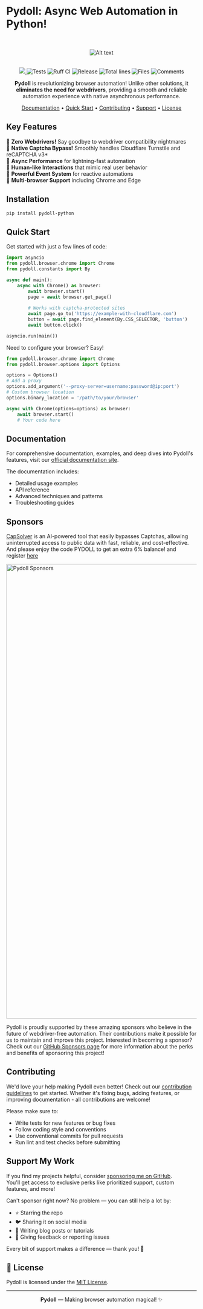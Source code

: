 <p align="center">
    <h1>Pydoll: Async Web Automation in Python!</h1>
</p>
<br>
<p align="center">
    <img src="https://github.com/user-attachments/assets/c4615101-d932-4e79-8a08-f50fbc686e3b" alt="Alt text" /> <br><br>
</p>

<p align="center">
    <a href="https://codecov.io/gh/autoscrape-labs/pydoll">
        <img src="https://codecov.io/gh/autoscrape-labs/pydoll/graph/badge.svg?token=40I938OGM9"/> 
    </a>
    <img src="https://github.com/thalissonvs/pydoll/actions/workflows/tests.yml/badge.svg" alt="Tests">
    <img src="https://github.com/thalissonvs/pydoll/actions/workflows/ruff-ci.yml/badge.svg" alt="Ruff CI">
    <img src="https://github.com/thalissonvs/pydoll/actions/workflows/release.yml/badge.svg" alt="Release">
    <img src="https://tokei.rs/b1/github/thalissonvs/pydoll" alt="Total lines">
    <img src="https://tokei.rs/b1/github/thalissonvs/pydoll?category=files" alt="Files">
    <img src="https://tokei.rs/b1/github/thalissonvs/pydoll?category=comments" alt="Comments">
</p>

<p align="center">
  <b>Pydoll</b> is revolutionizing browser automation! Unlike other solutions, it <b>eliminates the need for webdrivers</b>, 
  providing a smooth and reliable automation experience with native asynchronous performance.
</p>

<p align="center">
  <a href="https://autoscrape-labs.github.io/pydoll/">Documentation</a> •
  <a href="#-quick-start">Quick Start</a> •
  <a href="#-contributing">Contributing</a> •
  <a href="#-support-my-work">Support</a> •
  <a href="#-license">License</a>
</p>

## Key Features

🔹 **Zero Webdrivers!** Say goodbye to webdriver compatibility nightmares  
🔹 **Native Captcha Bypass!** Smoothly handles Cloudflare Turnstile and reCAPTCHA v3*  
🔹 **Async Performance** for lightning-fast automation  
🔹 **Human-like Interactions** that mimic real user behavior  
🔹 **Powerful Event System** for reactive automations  
🔹 **Multi-browser Support** including Chrome and Edge

## Installation

```bash
pip install pydoll-python
```

## Quick Start

Get started with just a few lines of code:

```python
import asyncio
from pydoll.browser.chrome import Chrome
from pydoll.constants import By

async def main():
    async with Chrome() as browser:
        await browser.start()
        page = await browser.get_page()
        
        # Works with captcha-protected sites
        await page.go_to('https://example-with-cloudflare.com')
        button = await page.find_element(By.CSS_SELECTOR, 'button')
        await button.click()

asyncio.run(main())
```

Need to configure your browser? Easy!

```python
from pydoll.browser.chrome import Chrome
from pydoll.browser.options import Options

options = Options()
# Add a proxy
options.add_argument('--proxy-server=username:password@ip:port')
# Custom browser location
options.binary_location = '/path/to/your/browser'

async with Chrome(options=options) as browser:
    await browser.start()
    # Your code here
```

## Documentation

For comprehensive documentation, examples, and deep dives into Pydoll's features, visit our [official documentation site](https://autoscrape-labs.github.io/pydoll/).

The documentation includes:
- Detailed usage examples
- API reference
- Advanced techniques and patterns
- Troubleshooting guides

## Sponsors

[CapSolver](https://www.capsolver.com/?utm_source=github&utm_medium=banner_repo&utm_campaign=scraping&utm_term=pydoll) is an AI-powered tool that easily bypasses Captchas, allowing uninterrupted access to public data with fast, reliable, and cost-effective. And please enjoy the code PYDOLL to get an extra 6% balance! and register [here](https://dashboard.capsolver.com/passport/?utm_source=github&utm_medium=banner_repo&utm_campaign=scraping&utm_term=pydoll)

<p align="left">
  <a href="https://www.capsolver.com/?utm_source=github&utm_medium=banner_repo&utm_campaign=scraping&utm_term=pydoll" target="_blank">
    <img src="https://github.com/user-attachments/assets/aaf49563-2b93-49c3-8f9c-c2dccc8dc0c8" alt="Pydoll Sponsors" width="1200" />
  </a>
</p>

Pydoll is proudly supported by these amazing sponsors who believe in the future of webdriver-free automation. Their contributions make it possible for us to maintain and improve this project.
Interested in becoming a sponsor? Check out our [GitHub Sponsors page](https://github.com/sponsors/thalissonvs) for more information about the perks and benefits of sponsoring this project!

## Contributing

We'd love your help making Pydoll even better! Check out our [contribution guidelines](CONTRIBUTING.md) to get started. Whether it's fixing bugs, adding features, or improving documentation - all contributions are welcome!

Please make sure to:
- Write tests for new features or bug fixes
- Follow coding style and conventions
- Use conventional commits for pull requests
- Run lint and test checks before submitting

## Support My Work

If you find my projects helpful, consider [sponsoring me on GitHub](https://github.com/sponsors/thalissonvs).  
You'll get access to exclusive perks like prioritized support, custom features, and more!

Can't sponsor right now? No problem — you can still help a lot by:
- ⭐ Starring the repo
- 🐦 Sharing it on social media
- 📝 Writing blog posts or tutorials
- 💬 Giving feedback or reporting issues

Every bit of support makes a difference — thank you! 🙌

## 📄 License

Pydoll is licensed under the [MIT License](LICENSE).

---

<p align="center">
  <b>Pydoll</b> — Making browser automation magical! ✨
</p>
